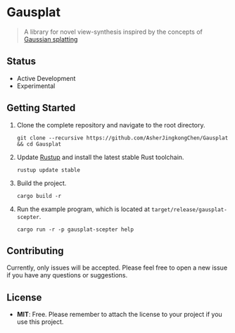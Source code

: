 # Gausplat

> A library for novel view-synthesis inspired by the concepts of [Gaussian splatting](https://arxiv.org/abs/2401.03890)

## Status

- Active Development
- Experimental

## Getting Started

1. Clone the complete repository and navigate to the root directory.

    ```shell
    git clone --recursive https://github.com/AsherJingkongChen/Gausplat && cd Gausplat
    ```

2. Update [Rustup](https://rustup.rs/) and install the latest stable Rust toolchain.

    ```shell
    rustup update stable
    ```

3. Build the project.

    ```shell
    cargo build -r
    ```

4. Run the example program, which is located at `target/release/gausplat-scepter`.

    ```shell
    cargo run -r -p gausplat-scepter help
    ```

## Contributing

Currently, only issues will be accepted. Please feel free to open a new issue if you have any questions or suggestions.

## License

- **MIT**: Free. Please remember to attach the license to your project if you use this project.
